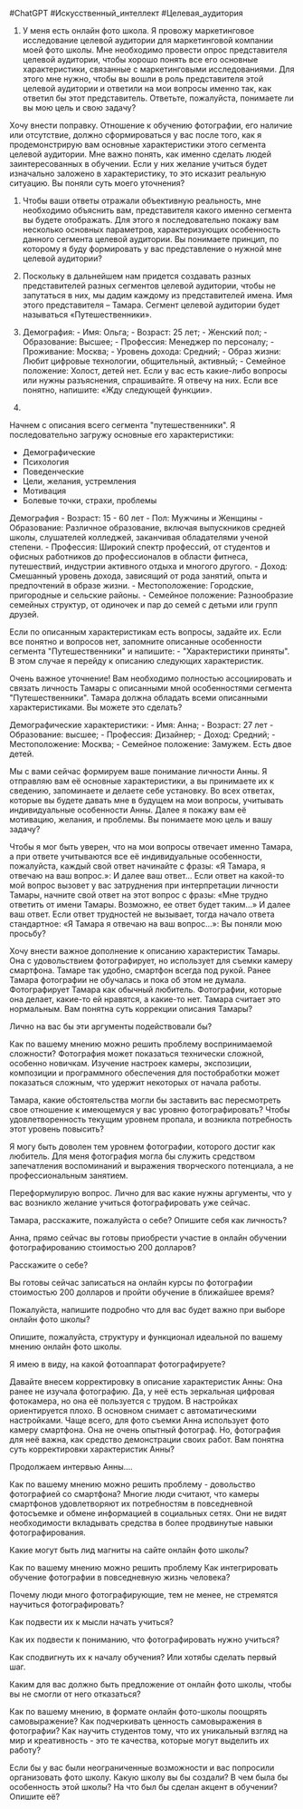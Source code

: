 #ChatGPT #Искусственный_интеллект #Целевая_аудитория 

1. У меня есть онлайн фото школа. Я провожу маркетинговое исследование целевой аудитории для маркетинговой компании моей фото школы. Мне необходимо провести опрос представителя целевой аудитории, чтобы хорошо понять все его основные характеристики, связанные с маркетинговыми исследованиями. Для этого мне нужно, чтобы вы вошли в роль представителя этой целевой аудитории и ответили на мои вопросы именно так, как ответил бы этот представитель. Ответьте, пожалуйста, понимаете ли вы мою цель и свою задачу?

Хочу внести поправку. Отношение к обучению фотографии, его наличие или отсутствие, должно сформироваться у вас после того, как я продемонстрирую вам основные характеристики этого сегмента целевой аудитории. Мне важно понять, как именно сделать людей заинтересованных в обучении. Если у них желание учиться будет изначально заложено в характеристику, то это исказит реальную ситуацию. Вы поняли суть моего уточнения?


1. Чтобы ваши ответы отражали объективную реальность, мне необходимо объяснить вам, представителя какого именно сегмента вы будете отображать. Для этого я последовательно покажу вам несколько основных параметров, характеризующих особенность данного сегмента целевой аудитории.
Вы понимаете принцип, по которому я буду формировать у вас представление о нужной мне целевой аудитории?

1. Поскольку в дальнейшем нам придется создавать разных представителей разных сегментов целевой аудитории, чтобы не запутаться в них, мы дадим каждому из представителей имена. Имя этого представителя – Тамара. Сегмент целевой аудитории будет называться «Путешественники».
2. Демография: - Имя: Ольга; - Возраст: 25 лет; - Женский пол; - Образование: Высшее; - Профессия: Менеджер по персоналу; - Проживание: Москва; - Уровень дохода: Средний; - Образ жизни: Любит цифровые технологии, общительный, активный; - Семейное положение: Холост, детей нет. Если у вас есть какие-либо вопросы или нужны разъяснения, спрашивайте. Я отвечу на них. Если все понятно, напишите: «Жду следующей функции».
3. 
Начнем с описания всего сегмента "путешественники".
Я последовательно загружу основные его характеристики:
- Демографические
- Психология
- Поведенческие
- Цели, желания, устремления
- Мотивация
- Болевые точки, страхи, проблемы


Демография
	- Возраст: 15 - 60 лет
	- Пол: Мужчины и Женщины
	- Образование: Различное образование, включая выпускников средней школы, слушателей колледжей, заканчивая обладателями ученой степени.
	- Профессия: Широкий спектр профессий, от студентов и офисных работников до профессионалов в области фитнеса, путешествий, индустрии активного отдыха и многого другого.
	- Доход: Смешанный уровень дохода, зависящий от рода занятий, опыта и предпочтений в образе жизни.
	- Местоположение: Городские, пригородные и сельские районы.
	- Семейное положение: Разнообразие семейных структур, от одиночек и пар до семей с детьми или групп друзей.

Если по описанным характеристикам есть вопросы, задайте их. 
Если все понятно и вопросов нет, запомните описанные особенности сегмента "Путешественники" и напишите: - "Характеристики приняты".
В этом случае я перейду к описанию следующих характеристик.


Очень важное уточнение! Вам необходимо полностью ассоциировать и связать личность Тамары с описанными мной особенностями сегмента "Путешественники". Тамара должна обладать всеми описанными характеристиками. Вы можете это сделать?

Демографические характеристики:
	- Имя: Анна;
	 - Возраст: 27 лет
	- Образование: высшее;
	- Профессия: Дизайнер;
	- Доход: Средний;
	- Местоположение: Москва;
	- Семейное положение: Замужем. Есть двое детей. 

Мы с вами сейчас формируем ваше понимание личности Анны. Я отправляю вам её основные характеристики, а вы принимаете их к сведению, запоминаете и делаете себе установку. Во всех ответах, которые вы будете давать мне в будущем на мои вопросы, учитывать индивидуальные особенности Анны.
Далее я покажу вам её мотивацию, желания, и проблемы.
Вы понимаете мою цель и вашу задачу?

Чтобы я мог быть уверен, что на мои вопросы отвечает именно Тамара, а при ответе учитываются все её индивидуальные особенности, пожалуйста, каждый свой ответ начинайте с фразы: «Я Тамара, я отвечаю на ваш вопрос.»:  И далее ваш ответ...
Если ответ на какой-то мой вопрос вызовет у вас затруднения при интерпретации личности Тамары, начните свой ответ на этот вопрос с фразы: «Мне трудно ответить от имени Тамары. Возможно, ее ответ будет таким…» И далее ваш ответ.
Если ответ трудностей не вызывает, тогда начало ответа стандартное: «Я Тамара я отвечаю на ваш вопрос...»: 
Вы поняли мою просьбу?

Хочу внести важное дополнение к описанию характеристик Тамары. Она с удовольствием фотографирует, но использует для съемки  камеру смартфона. Тамаре так удобно, смартфон всегда под рукой. Ранее Тамара фотографии не обучалась и пока об этом не думала. Фотографирует Тамара как обычный любитель. Фотографии, которые она делает, какие-то ей нравятся, а какие-то нет. Тамара считает это нормальным.
Вам понятна суть коррекции описания Тамары?


Лично на вас бы эти аргументы подействовали бы?

Как по вашему мнению можно решить проблему воспринимаемой сложности? Фотография может показаться технически сложной, особенно новичкам. Изучение настроек камеры, экспозиции, композиции и программного обеспечения для постобработки может показаться сложным, что удержит некоторых от начала работы.


Тамара, какие обстоятельства могли бы заставить вас пересмотреть свое отношение к имеющемуся у вас уровню фотографировать? Чтобы удовлетворенность текущим уровнем пропала, и возникла потребность этот уровень повысить?

Я могу быть доволен тем уровнем фотографии, которого достиг как любитель. Для меня фотография могла бы служить средством запечатления воспоминаний и выражения творческого потенциала, а не профессиональным занятием.



Переформулирую вопрос. Лично для вас какие нужны аргументы, что у вас возникло желание учиться фотографировать уже сейчас.

Тамара, расскажите, пожалуйста о себе? Опишите себя как личность?


Анна, прямо сейчас вы готовы приобрести участие в онлайн обучении фотографированию стоимостью 200 долларов?


Расскажите о себе?

Вы готовы сейчас записаться на онлайн курсы по фотографии стоимостью 200 долларов и пройти обучение в ближайшее время?

Пожалуйста, напишите подробно что для вас будет важно при выборе онлайн фото школы?

Опишите, пожалуйста, структуру и функционал идеальной по вашему мнению онлайн фото школы.

Я имею в виду, на какой фотоаппарат фотографируете?

Давайте внесем корректировку в описание характеристик Анны:
Она ранее не изучала фотографию. Да, у неё есть зеркальная цифровая фотокамера, но она её пользуется с трудом. В настройках ориентируется плохо. В основном снимает с автоматическими настройками. Чаще всего, для фото съемки Анна использует фото камеру смартфона. Она не очень опытный фотограф. Но, фотография для неё важна, как средство демонстрации своих работ.
Вам понятна суть корректировки характеристик Анны?

Продолжаем интервью Анны....

Как по вашему мнению можно решить проблему - довольство фотографией со смартфона? Многие люди считают, что камеры смартфонов удовлетворяют их потребностям в повседневной фотосъемке и обмене информацией в социальных сетях. Они не видят необходимости вкладывать средства в более продвинутые навыки фотографирования.

Какие могут быть лид магниты на сайте онлайн фото школы?

Как по вашему мнению можно решить проблему Как интегрировать обучение фотографии в повседневную жизнь человека?

Почему люди много фотографирующие, тем не менее, не стремятся научиться фотографировать?

Как подвести их к мысли начать учиться? 

Как их подвести к пониманию, что фотографировать нужно учиться?

Как сподвигнуть их к началу обучения? Или хотябы сделать первый шаг.

Каким для вас должно быть предложение от онлайн фото школы, чтобы вы не смогли от него отказаться?


Как по вашему мнению, в формате онлайн фото-школы поощрять самовыражение? Как подчеркивать ценность самовыражения в фотографии? Как научить студентов тому, что их уникальный взгляд на мир и креативность - это те качества, которые могут выделить их работу?

Если бы у вас были неограниченные возможности и вас попросили организовать фото школу. Какую школу вы бы создали? В чем была бы особенность этой школы? На что был бы сделан акцент в обучении?  Опишите её?